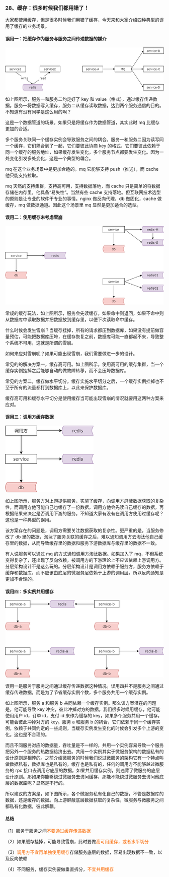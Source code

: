 ### 28、缓存：很多时候我们都用错了！

大家都使用缓存，但是很多时候我们用错了缓存，今天来和大家介绍四种典型的误用了缓存的业务场景。

#### 误用一：把缓存作为服务与服务之间传递数据的媒介

![](image/ch3-28-误用一：把缓存作为服务与服务之间传递数据的媒介.png)

如上图所示，服务一和服务二约定好了 key 和 value（格式），通过缓存传递数据。服务一将数据写入缓存，服务二从缓存读取数据，达到两个服务通信的目的。不知道有没有同学是这么用的啊？

这是一个数据管道的场景。如果只是将缓存作为数据管道，其实此时 mq 比缓存更加的合适。

多个服务关联同一个缓存实例会导致服务之间的耦合。服务一和服务二因为读写同一个缓存，它们耦合到了一起，它们要彼此协商 key 的格式，它们要彼此依赖于同一个缓存的服务地址，如果缓存发生变化，多个服务节点都要发生变化。因为一处变化引发多处变化，这是一个典型的耦合。

mq 在这个业务场景中是更加合适的。mq 它能够支持 push（推送），而 cache 他只能支持拉取。

mq 天然的支持集群，支持高可用，支持数据落地，而 cache 只是简单的将数据存储在内存里，他具备“易失性”。当然有些 cache 支持落地。但互联网技术选型的原则是让专业的软件干专业的事情。nginx 做反向代理，db 做固化，cache 做缓存，mq 做数据通道。因此这个场景里 mq 显然是更加适合的选型。

#### 误用二：使用缓存未考虑雪崩

![](image/ch3-28-误用二：使用缓存未考虑雪崩.png)

常规的缓存玩法，如上图所示，服务会先读缓存，如果命中则返回，如果不命中则从数据库中读取数据并把数据放到缓存里，以便下次读取命中缓存。

什么时候会发生雪崩？当缓存挂掉，所有的请求都压到数据库，如果没有提前做容量预估，可能把数据库压垮，在缓存恢复之前，数据库可能一直都起不来，导致整个系统不可用，这就是所谓的雪崩。

如何来应对雪崩呢？如果可能出现雪崩，我们需要做进一步的设计。

常见的的解决方案一，缓存高可用。如上图所示，使用高可用的缓存集群，当一个缓存实例挂掉之后能够自动的做故障转移，而不会压垮数据库。

常见的方案二，缓存做水平切分。缓存实施水平切分之后，一个缓存实例挂掉也不至于所有的流量都打到数据库上，以此来保护数据库。

缓存高可用和缓存水平切分是使用缓存当可能出现雪崩的情况就要用这两种方案来应对。

#### 误用三：调用方缓存数据

![](image/ch3-28-误用三：调用方缓存数据.png)

如上图所示，服务方对上游提供服务，实施了缓存，向调用方屏蔽数据获取的复杂性，而调用方他可能自己也缓存了一份数据。调用方他会先读自己缓存的数据，再根据结果来决定是否调用下游的服务。不知道大家有没有在调用方使用过缓存呢？这也是一种典型的误用。

该方案存在的问题是，调用方需要关注数据获取的复杂性。更严重的是，当服务修改了 db 里的数据，淘汰了服务关联的缓存之后，难以通知调用方去淘汰他自己缓存里的数据，从而导致缓存里的数据和服务下游数据库与缓存里的数据不一致。

有人说服务可以通过 mq 的方式通知调用方淘汰数据。如果加入了 mq，不但系统变得复杂了，还出现了反向依赖，被调用方的下游理论上不应该依赖上游调用方。分层架构设计不是这么玩的。分层架构设计是调用方依赖于服务方，服务方依赖于缓存和数据库，而不应该由底层的微服务层依赖于上游的调用层。所以反向通知是更加不合理的。

#### 误用四：多实例共用缓存

![](image/ch3-28-误用四：多实例共用缓存.png)

误用一是服务于服务之间通过缓存传递数据这种情况。误用四并不是服务之间通过缓存传递数据，而是为了节省缓存实例个数，多个服务共用一个缓存实例。

如上图所示，服务 a 和服务 b 共同依赖一个缓存实例。那么该方案潜在的问题是，他可能导致 key 冲突，彼此冲掉对方的数据。我们很多时候用缓存，他可能使用用户 id，订单 id，支付 id 来作为缓存的 key，如果多个服务共用一个缓存，可能会彼此冲掉对方的 key。服务 a 和服务 b 的耦合，它们依赖于同一个缓存实例，依赖于共同约定的一些规则，当缓存实例发生变化的时候会引发多个上游的变化。这也是不合理的。

而且不同服务对应的数据量，吞吐量是不一样的，共用一个实例容易导致一个服务把另外一个服务的热数据给挤出去。共用一个实例其实于微服务架构的数据私有的设计原则是相悖的。之前介绍微服务的时候我们说过微服务的架构它有一个特点叫做数据私有，数据库也是私有的，缓存也是私有的，任何的调用方不能够越过微服务的 rpc 接口去调用它底层的数据。如果共用缓存实例，则违背了微服务的底层设计原则。那如果你能够绕过微服务去访问缓存，那能不能绕过微服务去访问他底层的数据库呢？显然是不行的。

所以建议的方案是，如下图所示，各个微服务私有化自己的数据，不管是数据库的数据，还是缓存的数据。向上游屏蔽底层数据获取的复杂性，微服务与微服务之间都私有化数据，彼此解耦。

#### 总结

（1）服务于服务之间<font color="#FA6800">不要通过缓存传递数据</font>

（2）如果缓存挂掉，可能导致雪崩，此时要做<font color="#FA6800">高可用缓存，或者水平切分</font>

（3）<font color="#FA6800">调用方不宜再单独使用缓存</font>存储服务底层的数据，容易出现数据不一致，以及反向依赖

（4）不同服务，缓存实例要做垂直拆分，<font color="#FA6800">不宜共用缓存</font>